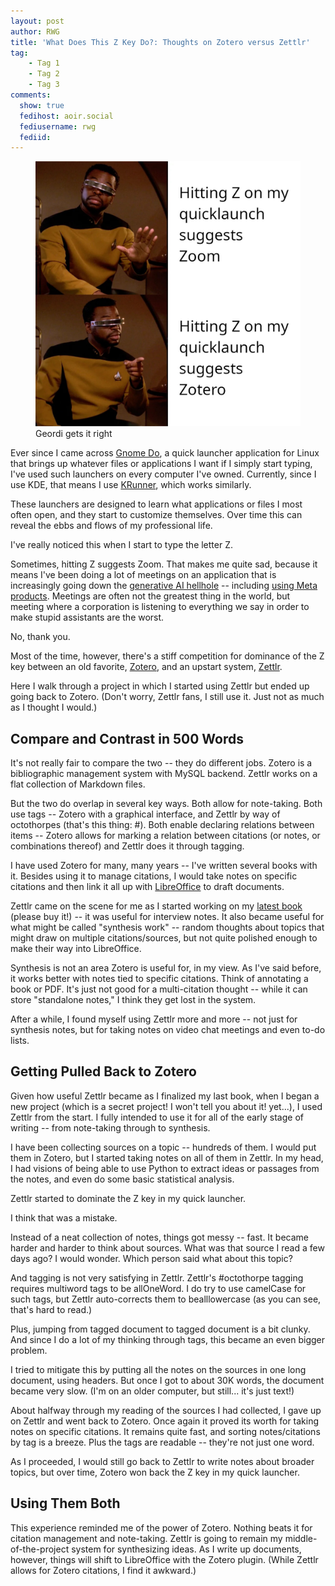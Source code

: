 ```yaml
---
layout: post
author: RWG
title: 'What Does This Z Key Do?: Thoughts on Zotero versus Zettlr'
tag:
    - Tag 1
    - Tag 2
    - Tag 3
comments: 
  show: true
  fedihost: aoir.social
  fediusername: rwg
  fediid:
---
```


<figure>
  <img src="/assets/images/geordi-meme.jpg" alt="the Geordi LaForge no/yes meme, where he says 'no' to Z for Zoom, and 'yes' to Z for Zotero">
  <figcaption>Geordi gets it right</figcaption>
</figure>

Ever since I came across [Gnome Do](https://en.wikipedia.org/wiki/GNOME_Do), a quick launcher application for Linux that brings up whatever files or applications I want if I simply start typing, I've used such launchers on every computer I've owned. Currently, since I use KDE, that means I use [KRunner](https://userbase.kde.org/Plasma/Krunner), which works similarly.

These launchers are designed to learn what applications or files I most often open, and they start to customize themselves. Over time this can reveal the ebbs and flows of my professional life. 

I've really noticed this when I start to type the letter Z.

Sometimes, hitting Z suggests Zoom. That makes me quite sad, because it means I've been doing a lot of meetings on an application that is increasingly going down the [generative AI hellhole](https://www.zoom.com/en/products/ai-assistant/) -- including [using Meta products](https://ai.meta.com/blog/llama-zoom-ai-companion/). Meetings are often not the greatest thing in the world, but meeting where a corporation is listening to everything we say in order to make stupid assistants are the worst.

No, thank you.

Most of the time, however, there's a stiff competition for dominance of the Z key between an old favorite, [Zotero](https://www.zotero.org/), and an upstart system, [Zettlr](https://www.zettlr.com/).

Here I walk through a project in which I started using Zettlr but ended up going back to Zotero. (Don't worry, Zettlr fans, I still use it. Just not as much as I thought I would.)

## Compare and Contrast in 500 Words
It's not really fair to compare the two -- they do different jobs. Zotero is a bibliographic management system with MySQL backend. Zettlr works on a flat collection of Markdown files. 

But the two do overlap in several key ways. Both allow for note-taking. Both use tags -- Zotero with a graphical interface, and Zettlr by way of octothorpes (that's this thing: #). Both enable declaring relations between items -- Zotero allows for marking a relation between citations (or notes, or combinations thereof) and Zettlr does it through tagging.

I have used Zotero for many, many years -- I've written several books with it. Besides using it to manage citations, I would take notes on specific citations and then link it all up with [LibreOffice](https://www.libreoffice.org/) to draft documents.

Zettlr came on the scene for me as I started working on my [latest book](https://moveslowlyandbuildbridges.com) (please buy it!) -- it was  useful for interview notes. It also became useful for what might be called "synthesis work" -- random thoughts about topics that might draw on multiple citations/sources, but not quite polished enough to make their way into LibreOffice.

Synthesis is not an area Zotero is useful for, in my view. As I've said before, it works better with notes tied to specific citations. Think of annotating a book or PDF. It's just not good for a multi-citation thought -- while it can store "standalone notes," I think they get lost in the system.

After a while, I found myself using Zettlr more and more -- not just for synthesis notes, but for taking notes on video chat meetings and even to-do lists.

## Getting Pulled Back to Zotero
Given how useful Zettlr became as I finalized my last book, when I began a new project (which is a secret project! I won't tell you about it! yet...), I used Zettlr from the start. I fully intended to use it for all of the early stage of writing -- from note-taking through to synthesis.

I have been collecting sources on a topic -- hundreds of them. I would put them in Zotero, but I started taking notes on all of them in Zettlr. In my head, I had visions of being able to use Python to extract ideas or passages from the notes, and even do some basic statistical analysis.

Zettlr started to dominate the Z key in my quick launcher.

I think that was a mistake.

Instead of a neat collection of notes, things got messy -- fast. It became harder and harder to think about sources. What was that source I read a few days ago? I would wonder. Which person said what about this topic?

And tagging is not very satisfying in Zettlr. Zettlr's #octothorpe tagging requires multiword tags to be allOneWord. I do try to use camelCase for such tags, but Zettlr auto-corrects them to bealllowercase (as you can see, that's hard to read.)

Plus, jumping from tagged document to tagged document is a bit clunky. And since I do a lot of my thinking through tags, this became an even bigger problem.

I tried to mitigate this by putting all the notes on the sources in one long document, using headers. But once I got to about 30K words, the document became very slow. (I'm on an older computer, but still... it's just text!)

About halfway through my reading of the sources I had collected, I gave up on Zettlr and went back to Zotero. Once again it proved its worth for taking notes on specific citations. It remains quite fast, and sorting notes/citations by tag is a breeze. Plus the tags are readable -- they're not just one word.

As I proceeded, I would still go back to Zettlr to write notes about broader topics, but over time, Zotero won back the Z key in my quick launcher.

## Using Them Both
This experience reminded me of the power of Zotero. Nothing beats it for citation management and note-taking. Zettlr is going to remain my middle-of-the-project system for synthesizing ideas. As I write up documents, however, things will shift to LibreOffice with the Zotero plugin. (While Zettlr allows for Zotero citations, I find it awkward.)
